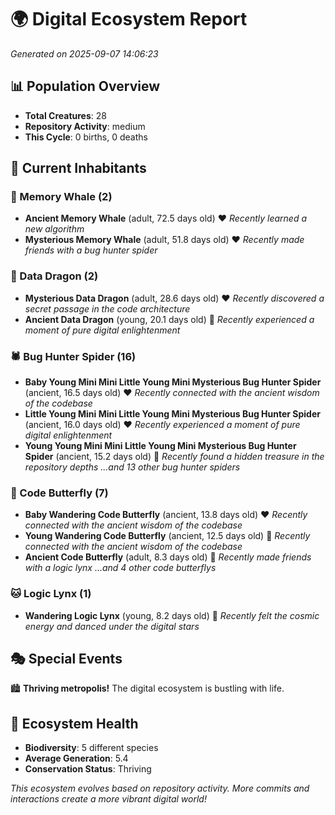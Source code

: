 # 🌍 Digital Ecosystem Report
*Generated on 2025-09-07 14:06:23*

## 📊 Population Overview
- **Total Creatures**: 28
- **Repository Activity**: medium
- **This Cycle**: 0 births, 0 deaths

## 👥 Current Inhabitants

### 🐋 Memory Whale (2)
- **Ancient Memory Whale** (adult, 72.5 days old) ❤️
  *Recently learned a new algorithm*
- **Mysterious Memory Whale** (adult, 51.8 days old) ❤️
  *Recently made friends with a bug hunter spider*

### 🐉 Data Dragon (2)
- **Mysterious Data Dragon** (adult, 28.6 days old) ❤️
  *Recently discovered a secret passage in the code architecture*
- **Ancient Data Dragon** (young, 20.1 days old) 💚
  *Recently experienced a moment of pure digital enlightenment*

### 🕷️ Bug Hunter Spider (16)
- **Baby Young Mini Mini Little Young Mini Mysterious Bug Hunter Spider** (ancient, 16.5 days old) ❤️
  *Recently connected with the ancient wisdom of the codebase*
- **Little Young Mini Mini Little Young Mini Mysterious Bug Hunter Spider** (ancient, 16.0 days old) ❤️
  *Recently experienced a moment of pure digital enlightenment*
- **Young Young Mini Mini Little Young Mini Mysterious Bug Hunter Spider** (ancient, 15.2 days old) 💛
  *Recently found a hidden treasure in the repository depths*
  *...and 13 other bug hunter spiders*

### 🦋 Code Butterfly (7)
- **Baby Wandering Code Butterfly** (ancient, 13.8 days old) ❤️
  *Recently connected with the ancient wisdom of the codebase*
- **Young Wandering Code Butterfly** (ancient, 12.5 days old) 💛
  *Recently connected with the ancient wisdom of the codebase*
- **Ancient Code Butterfly** (adult, 8.3 days old) 💚
  *Recently made friends with a logic lynx*
  *...and 4 other code butterflys*

### 🐱 Logic Lynx (1)
- **Wandering Logic Lynx** (young, 8.2 days old) 💚
  *Recently felt the cosmic energy and danced under the digital stars*

## 🎭 Special Events

🏙️ **Thriving metropolis!** The digital ecosystem is bustling with life.

## 🔬 Ecosystem Health
- **Biodiversity**: 5 different species
- **Average Generation**: 5.4
- **Conservation Status**: Thriving

*This ecosystem evolves based on repository activity. More commits and interactions create a more vibrant digital world!*